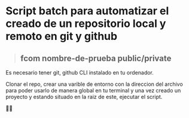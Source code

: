 # Script batch para automatizar el creado de un repositorio local y remoto en git y github 
> ##  fcom  nombre-de-prueba   public/private 
Es necesario tener git, github CLI instalado en tu ordenador.


Clonar el repo, crear una varible de entorno con la direccion del archivo para poder usarlo de manera global en tu terminal y una vez creado un proyecto y estando situado en la raiz de este, ejecutar el script.

👍🏽
